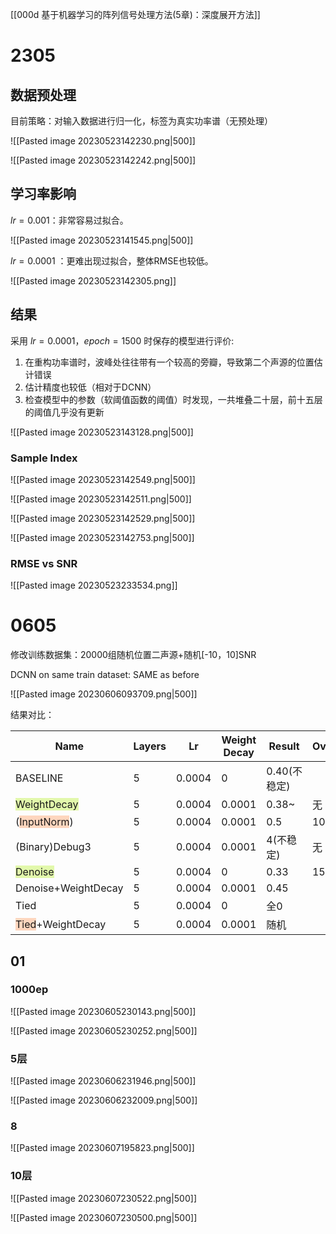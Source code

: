 [[000d 基于机器学习的阵列信号处理方法(5章)：深度展开方法]]

# 2305

## 数据预处理

目前策略：对输入数据进行归一化，标签为真实功率谱（无预处理）

![[Pasted image 20230523142230.png|500]]

![[Pasted image 20230523142242.png|500]]

## 学习率影响

$lr=0.001$：非常容易过拟合。

![[Pasted image 20230523141545.png|500]]

$lr=0.0001$ ：更难出现过拟合，整体RMSE也较低。

![[Pasted image 20230523142305.png]]

## 结果

采用 $lr=0.0001$，$epoch=1500$ 时保存的模型进行评价:
1. 在重构功率谱时，波峰处往往带有一个较高的旁瓣，导致第二个声源的位置估计错误
2. 估计精度也较低（相对于DCNN）
3. 检查模型中的参数（软阈值函数的阈值）时发现，一共堆叠二十层，前十五层的阈值几乎没有更新

![[Pasted image 20230523143128.png|500]]

### Sample Index

![[Pasted image 20230523142549.png|500]]

![[Pasted image 20230523142511.png|500]]

![[Pasted image 20230523142529.png|500]]

![[Pasted image 20230523142753.png|500]]

### RMSE vs SNR

![[Pasted image 20230523233534.png]]


# 0605

修改训练数据集：20000组随机位置二声源+随机\[-10，10\]SNR

DCNN on same train dataset: SAME as before

![[Pasted image 20230606093709.png|500]]

结果对比：

| Name                                                                       | Layers | Lr     | Weight Decay | Result       | OverFitting |
| -------------------------------------------------------------------------- | ------ | ------ | ------------ | ------------ | ----------- |
| BASELINE                                                                   | 5      | 0.0004 | 0            | 0.40(不稳定) |             |
| <span style="background:rgba(205, 244, 105, 0.55)">WeightDecay</span>      | 5      | 0.0004 | 0.0001       | 0.38~        | 无          |
| (<span style="background:rgba(255, 183, 139, 0.55)">InputNorm</span>)      | 5      | 0.0004 | 0.0001       | 0.5          | 100ep       |
| (Binary)Debug3                                                             | 5      | 0.0004 | 0.0001       | 4(不稳定)    | 无          |
| <span style="background:rgba(205, 244, 105, 0.55)">Denoise</span>          | 5      | 0.0004 | 0            | 0.33         | 150         |
| Denoise+WeightDecay                                                        | 5      | 0.0004 | 0.0001       | 0.45         |             |
| Tied                                                                       | 5      | 0.0004 | 0            | 全0          |             |
| <span style="background:rgba(255, 183, 139, 0.55)">Tied</span>+WeightDecay | 5      | 0.0004 | 0.0001       | 随机         |             |


## 01

### 1000ep 

![[Pasted image 20230605230143.png|500]]

![[Pasted image 20230605230252.png|500]]

### 5层

![[Pasted image 20230606231946.png|500]]

![[Pasted image 20230606232009.png|500]]

### 8

![[Pasted image 20230607195823.png|500]]


### 10层

![[Pasted image 20230607230522.png|500]]

![[Pasted image 20230607230500.png|500]]


